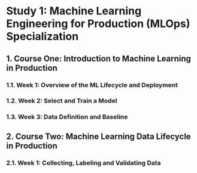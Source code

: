 # Study 1: Machine Learning Engineering for Production (MLOps) Specialization
## 1. Course One: Introduction to Machine Learning in Production
### 1.1. Week 1: Overview of the ML Lifecycle and Deployment
### 1.2. Week 2: Select and Train a Model
### 1.3. Week 3: Data Definition and Baseline
## 2. Course Two: Machine Learning Data Lifecycle in Production
### 2.1. Week 1: Collecting, Labeling and Validating Data